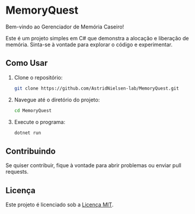 # MemoryQuest

Bem-vindo ao Gerenciador de Memória Caseiro!

Este é um projeto simples em C# que demonstra a alocação e liberação de memória. Sinta-se à vontade para explorar o código e experimentar.

## Como Usar

1. Clone o repositório:

    ```bash
    git clone https://github.com/AstridNielsen-lab/MemoryQuest.git
    ```

2. Navegue até o diretório do projeto:

    ```bash
    cd MemoryQuest
    ```

3. Execute o programa:

    ```bash
    dotnet run
    ```

## Contribuindo

Se quiser contribuir, fique à vontade para abrir problemas ou enviar pull requests.

## Licença

Este projeto é licenciado sob a [Licença MIT](LICENSE).
